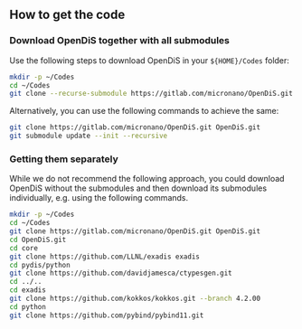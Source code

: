 ## How to get the code

### Download OpenDiS together with all submodules

Use the following steps to download OpenDiS in your ``${HOME}/Codes`` folder:

```bash
mkdir -p ~/Codes
cd ~/Codes
git clone --recurse-submodule https://gitlab.com/micronano/OpenDiS.git OpenDiS.git
```

Alternatively, you can use the following commands to achieve the same:

```bash
git clone https://gitlab.com/micronano/OpenDiS.git OpenDiS.git
git submodule update --init --recursive
```

### Getting them separately

While we do not recommend the following approach, you could download OpenDiS without the submodules and then download its submodules individually, e.g. using the following commands.

```bash
mkdir -p ~/Codes
cd ~/Codes
git clone https://gitlab.com/micronano/OpenDiS.git OpenDiS.git
cd OpenDiS.git
cd core
git clone https://github.com/LLNL/exadis exadis
cd pydis/python
git clone https://github.com/davidjamesca/ctypesgen.git
cd ../..
cd exadis
git clone https://github.com/kokkos/kokkos.git --branch 4.2.00
cd python
git clone https://github.com/pybind/pybind11.git
```
